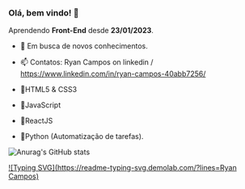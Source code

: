 ### Olá, bem vindo! 👋

Aprendendo **Front-End** desde **23/01/2023**.

- 🌱 Em busca de novos conhecimentos.
- 📫 Contatos: Ryan Campos on linkedin / https://www.linkedin.com/in/ryan-campos-40abb7256/

- 💨HTML5 & CSS3
- 💨JavaScript
- 💨ReactJS
- 💨Python (Automatização de tarefas).
<!--

-->
![Anurag's GitHub stats](https://github-readme-stats.vercel.app/api?username=htxe&show_icons=true&theme=tokyonight)

[![Typing SVG](https://readme-typing-svg.demolab.com/?lines=Ryan Campos)](https://git.io/typing-svg)
